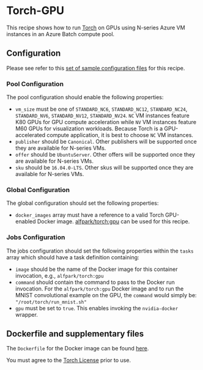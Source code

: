 # Torch-GPU
This recipe shows how to run [Torch](http://torch.ch/) on
GPUs using N-series Azure VM instances in an Azure Batch compute pool.

## Configuration
Please see refer to this [set of sample configuration files](./config) for
this recipe.

### Pool Configuration
The pool configuration should enable the following properties:
* `vm_size` must be one of `STANDARD_NC6`, `STANDARD_NC12`, `STANDARD_NC24`,
`STANDARD_NV6`, `STANDARD_NV12`, `STANDARD_NV24`. `NC` VM instances feature
K80 GPUs for GPU compute acceleration while `NV` VM instances feature
M60 GPUs for visualization workloads. Because Torch is a GPU-accelerated
compute application, it is best to choose `NC` VM instances.
* `publisher` should be `Canonical`. Other publishers will be supported
once they are available for N-series VMs.
* `offer` should be `UbuntuServer`. Other offers will be supported once they
are available for N-series VMs.
* `sku` should be `16.04.0-LTS`. Other skus will be supported once they are
available for N-series VMs.

### Global Configuration
The global configuration should set the following properties:
* `docker_images` array must have a reference to a valid Torch GPU-enabled
Docker image. [alfpark/torch:gpu](https://hub.docker.com/r/alfpark/torch/) can
be used for this recipe.

### Jobs Configuration
The jobs configuration should set the following properties within the `tasks`
array which should have a task definition containing:
* `image` should be the name of the Docker image for this container invocation,
e.g., `alfpark/torch:gpu`
* `command` should contain the command to pass to the Docker run invocation.
For the `alfpark/torch:gpu` Docker image and to run the MNIST convolutional
example on the GPU, the `command` would simply be:
`"/root/torch/run_mnist.sh"`
* `gpu` must be set to `true`. This enables invoking the `nvidia-docker`
wrapper.

## Dockerfile and supplementary files
The `Dockerfile` for the Docker image can be found [here](./docker).

You must agree to the [Torch License](https://github.com/torch/torch7/blob/master/COPYRIGHT.txt)
prior to use.
